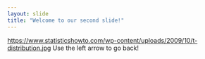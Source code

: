 ```yaml
---
layout: slide
title: "Welcome to our second slide!"
---
```

https://www.statisticshowto.com/wp-content/uploads/2009/10/t-distribution.jpg
Use the left arrow to go back!
